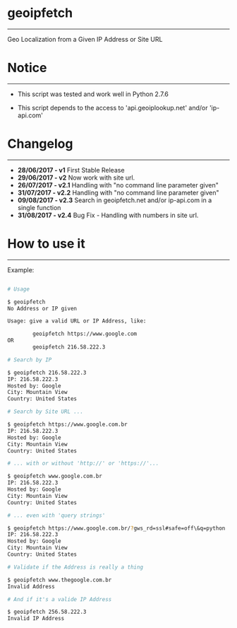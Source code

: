 # geoipfetch
--------------------------------------------------------------------------------

Geo Localization from a Given IP Address or Site URL

# Notice
--------------------------------------------------------------------------------

* This script was tested and work well in Python 2.7.6

* This script depends to the access to 'api.geoiplookup.net' and/or 'ip-api.com'

# Changelog
--------------------------------------------------------------------------------
* **28/06/2017 - v1**
First Stable Release
* **29/06/2017 - v2**
Now work with site url.
* **26/07/2017 - v2.1**
Handling with "no command line parameter given"
* **31/07/2017 - v2.2**
Handling with "no command line parameter given"
* **09/08/2017 - v2.3**
Search in geoipfetch.net and/or ip-api.com in a single function
* **31/08/2017 - v2.4**
Bug Fix - Handling with numbers in site url.

# How to use it
--------------------------------------------------------------------------------

Example:

```sh

# Usage

$ geoipfetch 
No Address or IP given

Usage: give a valid URL or IP Address, like:

        geoipfetch https://www.google.com
OR
        geoipfetch 216.58.222.3

# Search by IP

$ geoipfetch 216.58.222.3
IP: 216.58.222.3
Hosted by: Google
City: Mountain View
Country: United States

# Search by Site URL ...

$ geoipfetch https://www.google.com.br
IP: 216.58.222.3
Hosted by: Google
City: Mountain View
Country: United States

# ... with or without 'http://' or 'https://'... 

$ geoipfetch www.google.com.br
IP: 216.58.222.3
Hosted by: Google
City: Mountain View
Country: United States

# ... even with 'query strings'

$ geoipfetch https://www.google.com.br/?gws_rd=ssl#safe=off\&q=python
IP: 216.58.222.3
Hosted by: Google
City: Mountain View
Country: United States

# Validate if the Address is really a thing

$ geoipfetch www.thegoogle.com.br
Invalid Address

# And if it's a valide IP Address

$ geoipfetch 256.58.222.3
Invalid IP Address
```
